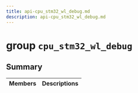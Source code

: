 ```yaml
---
title: api-cpu_stm32_wl_debug.md
description: api-cpu_stm32_wl_debug.md
---
```

# group `cpu_stm32_wl_debug` 

## Summary

 Members                        | Descriptions                                
--------------------------------|---------------------------------------------

